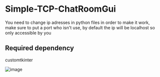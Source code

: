 # Simple-TCP-ChatRoomGui
You need to change ip adresses in python files in order to make it work, make sure to put a port who isn't use, by default the ip will be localhost so only accessible by you

## Required dependency
customtkinter

![image](https://github.com/Ikytsu/Simple-TCP-ChatRoomGui/assets/155775453/a526c2c7-2996-4eb3-a9c0-e1670490613e)

